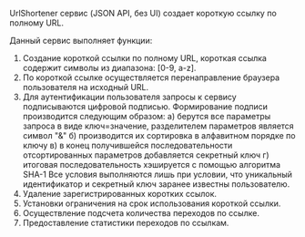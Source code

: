 UrlShоrtener сервис (JSON API, без UI) создает короткую ссылку по полному URL.

Данный сервис выполняет функции:
1. Создание короткой ссылки по полному URL, короткая ссылка содержит символы из диапазона: [0-9, a-z].
2. По короткой ссылке осуществляется перенаправление браузера пользователя на исходный URL.
3. Для аутентификации пользователя запросы к сервису подписываются цифровой подписью. Формирование подписи производится следующим образом:
a) берутся все параметры запроса в виде ключ=значение, разделителем параметров является символ "&"
б) производится их сортировка в алфавитном порядке по ключу
в) в конец получившейся последовательности отсортированных параметров добавляется секретный ключ
г) итоговая последовательность хэшируется с помощью алгоритма SHA-1
Все условия выполняются лишь при условии, что уникальный идентификатор и секретный ключ заранее известны пользователю.
4. Удаление зарегистрированных коротких ссылок.
5. Установки ограничения на срок использования короткой ссылки.
6. Осуществление подсчета количества переходов по ссылке.
7. Предоставление статистики переходов по ссылкам.
